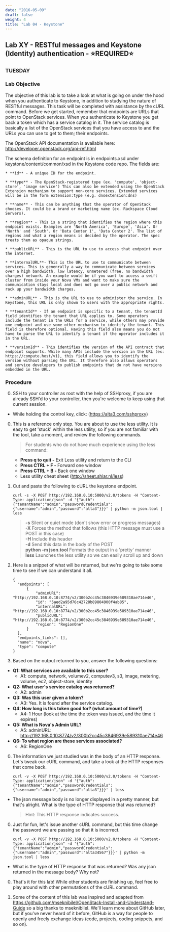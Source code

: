 ```yaml
---
date: "2016-05-09"
draft: false
weight: 4
title: "Lab 04 - Keystone"
---
```


## Lab XY - RESTful messages and Keystone (Identity) authentication  - &#x2B50;REQUIRED&#x2B50;

### TUESDAY

### Lab Objective

The objective of this lab is to take a look at what is going on under the hood when you authenticate to Keystone, in addition to studying the nature of RESTful messages. This task will be completed with assistance by the cURL command. Before we get started, remember that endpoints are URLs that point to OpenStack services. When you authenticate to Keystone you get back a token which has a service catalog in it. The service catalog is basically a list of the OpenStack services that you have access to and the URLs you can use to get to them; their endpoints.

The OpenStack API documentation is available here: http://developer.openstack.org/api-ref.html

The schema definition for an endpoint is in endpoints.xsd under keystone/content/common/xsd in the Keystone code repo. The fields are:

    * **id** - A unique ID for the endpoint.

    * **type** - The OpenStack-registered type (ex. 'compute', 'object-store', 'image service') This can also be extended using the OpenStack Extension mechanism to support non-core services. Extended services will be in the form extension:type (e.g. dnsextension:dns)

    * **name** - This can be anything that the operator of OpenStack chooses. It could be a brand or marketing name (ex. Rackspace Cloud Servers).

    * **region** - This is a string that identifies the region where this endpoint exists. Examples are 'North America', 'Europe', 'Asia'. Or 'North' and 'South'. Or 'Data Center 1', 'Data Center 2'. The list of regions and what a region means is decided by the operator. The spec treats them as opaque strings.

    * **publicURL** - This is the URL to use to access that endpoint over the internet.

    * **internalURL**- This is the URL to use to communicate between services. This is genenrally a way to communicate between services over a high bandwidth, low latency, unmetered (free, no bandwidth charges) network. An example would be if you want to access a swift cluster from inside your Nova VMs and want to make sure the communication stays local and does not go over a public network and rack up your bandwidth charges.

    * **adminURL** - This is the URL to use to administer the service. In Keystone, this URL is only shown to users with the appropriate rights.

    * **tenantId** - If an endpoint is specific to a tenant, the tenantId field identifies the tenant that URL applies to. Some operators include the tenant in the URLs for a service, while others may provide one endpoint and use some other mechanism to identify the tenant. This field is therefore optional. Having this field also means you do not have to parse the URL to identify a tenant if the operator includes it in the URL.

    * **versionId** - This identifies the version of the API contract that endpoint supports. While many APIs include the version in the URL (ex: https://compute.host/v1), this field allows you to identify the version without parsing the URL. It therefore also allows operators and service developers to publish endpoints that do not have versions embedded in the URL.

### Procedure

0. SSH to your controller as root with the help of SSHproxy, if you are already SSH'd to your controller, then you're welcome to keep using that current session.

 * While holding the control key, click: (https://alta3.com/sshproxy)

0. This is a reference only step. You are about to use the less utility. It is easy to get 'stuck' within the less utility, so if you are not familiar with the tool, take a moment, and review the following commands.
	
    > For students who do not have much experience using the less command:
    - **Press q to quit -** Exit Less utility and return to the CLI
    - **Press CTRL + F -** Forward one window
    - **Press CTRL + B -** Back one window
    - Less utility cheat sheet (http://sheet.shiar.nl/less)
 

0. Cut and paste the following to cURL the keystone endpoint. 

    ```
    curl -s -X POST http://192.168.0.10:5000/v2.0/tokens -H "Content-Type: application/json" -d '{"auth":{"tenantName":"admin","passwordCredentials":{"username":"admin","password":"alta3"}}}' | python -m json.tool | less
    ```

	
	
    > **-s** Silent or quiet mode (don't show error or progress messages) <br />
    > **-X** Forces the method that follows (this HTTP message must use a POST in this case) <br />
    > **-H** Include this header <br />
    > **-d** Send this data in the body of the POST <br />
    > **python -m json.tool** Formats the output in a 'pretty' manner <br />
    > **less** Launches the less utility so we can easily scroll up and down <br />
 
0. Here is a snippet of what will be returned, but we're going to take some time to see if we can understand it all.

    ```
  	{
      "endpoints": [
          {
              "adminURL": "http://192.168.0.10:8774/v2/300b2cc45c3846939e589310ae714e46",
              "id": "5aed2a95d76c42728b89804900f4ab85",
              "internalURL": "http://192.168.0.10:8774/v2/300b2cc45c3846939e589310ae714e46",
              "publicURL": "http://192.168.0.10:8774/v2/300b2cc45c3846939e589310ae714e46",
              "region": "RegionOne"
          }
      ],
      "endpoints_links": [],
      "name": "nova",
      "type": "compute"
    }
    ```

0. Based on the output returned to you, answer the following questions:

  - **Q1: What services are available to this user?**
    - A1: compute, network, volumev2, computev3, s3, image, metering, volume, ec2, object-store, identity
  - **Q2: What user's service catalog was returned?**
    - A2: admin
  - **Q3: Was this user given a token?**
    - A3: Yes. It is found after the service catalog.
  - **Q4: How long is this token good for? (what amount of time?)**
    - A4: 1 Hour (look at the time the token was issued, and the time it expires)
  - **Q5: What is Nova's Admin URL?**
    - A5: adminURL: http://192.168.0.10:8774/v2/300b2cc45c3846939e589310ae714e46
  - **Q6: To what region are these services associated?**
    - A6: RegionOne

0. The information we just studied was in the body of an HTTP response. Let's tweak our cURL command, and take a look at the HTTP responses that come back.

    ```
    curl -v -X POST http://192.168.0.10:5000/v2.0/tokens -H "Content-Type: application/json" -d '{"auth":{"tenantName":"admin","passwordCredentials":{"username":"admin","password":"alta3"}}}' | less
    ```

 * The json message body is no longer displayed in a pretty manner, but that's alright. What is the type of HTTP response that was returned?

    > Hint: This HTTP response indicates success.
 
0. Just for fun, let's issue another cURL command, but this time change the password we are passing so that it is incorrect.

    ```
    curl -v -X POST http://192.168.0.10:5000/v2.0/tokens -H "Content-Type: application/json" -d '{"auth":{"tenantName":"admin","passwordCredentials":{"username":"admin","password":"alta34567"}}}' | python -m json.tool | less
    ```

 * What is the type of HTTP response that was returned? Was any json returned in the message body? Why not?

0. That's it for this lab! While other students are finishing up, feel free to play around with other permutations of the cURL command.

0. Some of the content of this lab was inspired and adapted from https://github.com/mseknibilel/OpenStack-Install-and-Understand-Guide so a big thanks to mseknibilel. We'll learn more about GitHub later, but if you've never heard of it before, GitHub is a way for people to openly and freely exchange ideas (code, projects, coding snippets, and so on).
